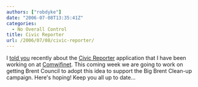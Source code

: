 ```yaml
---
authors: ["robdyke"]
date: "2006-07-08T13:35:41Z"
categories:
  - No Overall Control
title: Civic Reporter
url: /2006/07/08/civic-reporter/
---
```

I [told you](http://www.robdyke.com/wordpress/wp-trackback.php?p=73) recently about the [Civic Reporter](http://open.comwifinet.com/civic/ "BETA of Civic Reporter") application that I have been working on at [Comwifinet](http://web.comwifinet.com/index.php?option=com_content&#38;task=view&#38;id=14&#38;Itemid=29 "comwifinet.com"). This coming week we are going to work on getting Brent Council to adopt this idea to support the Big Brent Clean-up campaign. Here's hoping! Keep you all up to date...